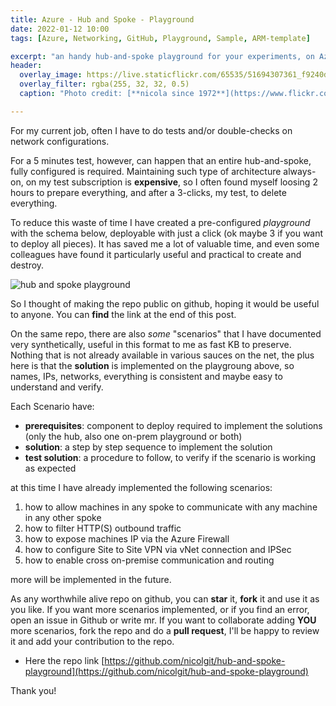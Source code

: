 ```yaml
---
title: Azure - Hub and Spoke - Playground
date: 2022-01-12 10:00
tags: [Azure, Networking, GitHub, Playground, Sample, ARM-template]

excerpt: "an handy hub-and-spoke playground for your experiments, on Azure."
header:
  overlay_image: https://live.staticflickr.com/65535/51694307361_f9240dfb59_k.jpg
  overlay_filter: rgba(255, 32, 32, 0.5)
  caption: "Photo credit: [**nicola since 1972**](https://www.flickr.com/photos/15216811@N06/51694307361)"

---
```


For my current job, often I have to do tests and/or double-checks on network configurations.

For a 5 minutes test, however, can happen that an entire hub-and-spoke, fully configured is required. Maintaining such type of architecture always-on, on my test subscription is **expensive**, so I often found myself loosing 2 hours to prepare everything, and after a 3-clicks, my test, to delete everything.

To reduce this waste of time I have created a pre-configured _playground_  with the schema below, deployable with just a click (ok maybe 3 if you want to deploy all pieces). It has saved me a lot of valuable time, and even some colleagues have found it particularly useful and practical to create and destroy.

![hub and spoke playground](https://raw.githubusercontent.com/nicolgit/hub-and-spoke-playground/main/images/architecture.png)

So I thought of making the repo public on github, hoping it would be useful to anyone. You can **find** the link at the end of this post.

On the same repo, there are also _some_ "scenarios" that I have documented very synthetically, useful in this format to me as fast KB to preserve. Nothing that is not already available in various sauces on the net, the plus here is that the **solution** is implemented on the playgroung above, so names, IPs, networks, everything is consistent and maybe easy to understand and verify.

Each Scenario have:
* **prerequisites**: component to deploy required to implement the solutions (only the hub, also one on-prem playground or both)
* **solution**: a step by step sequence to implement the solution
* **test solution**: a procedure to follow, to verify if the scenario is working as expected

at this time I have already implemented the following scenarios:
1. how to allow machines in any spoke to communicate with any machine in any other spoke
2. how to filter HTTP(S) outbound traffic 
3. how to expose machines IP via the Azure Firewall
4. how to configure Site to Site VPN via vNet connection and IPSec
5. how to enable cross on-premise communication and routing

more will be implemented in the future.

As any worthwhile alive repo on github, you can **star** it, **fork** it and use it as you like. If you want more scenarios implemented, or if you find an error, open an issue in Github or write mr. If you want to collaborate adding **YOU** more scenarios, fork the repo and do a **pull request**, I'll be happy to review it and add your contribution to the repo.

* Here the repo link [https://github.com/nicolgit/hub-and-spoke-playground](https://github.com/nicolgit/hub-and-spoke-playground)

Thank you!
